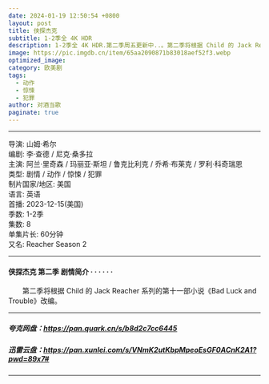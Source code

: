 ```yaml
---
date: 2024-01-19 12:50:54 +0800
layout: post
title: 侠探杰克
subtitle: 1-2季全 4K HDR
description: 1-2季全 4K HDR.第二季周五更新中..。第二季将根据 Child 的 Jack Reacher 系列的第十一部小说《Bad Luck and Trouble》改编。...
image: https://pic.imgdb.cn/item/65aa2090871b83018aef52f3.webp
optimized_image: 
category: 欧美剧
tags:
  - 动作
  - 惊悚
  - 犯罪
author: 对酒当歌
paginate: true
---
```


---

导演: 山姆·希尔  
编剧: 李·查德 / 尼克·桑多拉  
主演: 阿兰·里奇森 / 玛丽亚·斯坦 / 鲁克比利克 / 乔希·布莱克 / 罗利·科奇瑞恩  
类型: 剧情 / 动作 / 惊悚 / 犯罪  
制片国家/地区: 美国  
语言: 英语  
首播: 2023-12-15(美国)  
季数: 1-2季  
集数: 8  
单集片长: 60分钟  
又名: Reacher Season 2  

---

#### 侠探杰克 第二季 剧情简介 · · · · · ·

　　第二季将根据 Child 的 Jack Reacher 系列的第十一部小说《Bad Luck and Trouble》改编。

---

##### 夸克网盘：<https://pan.quark.cn/s/b8d2c7cc6445>

##### 迅雷云盘：<https://pan.xunlei.com/s/VNmK2utKbpMpeoEsGF0ACnK2A1?pwd=89x7#>

---
